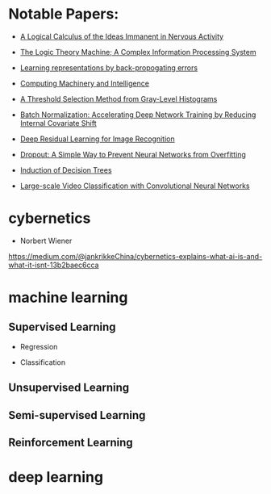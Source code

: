 # Notable Papers:

* [A Logical Calculus of the Ideas Immanent in Nervous Activity](http://www.cse.chalmers.se/~coquand/AUTOMATA/mcp.pdf)

* [The Logic Theory Machine; A Complex Information Processing System](http://shelf1.library.cmu.edu/IMLS/MindModels/logictheorymachine.pdf)

* [Learning representations by back-propogating errors](https://www.iro.umontreal.ca/~vincentp/ift3395/lectures/backprop_old.pdf)

* [Computing Machinery and Intelligence](https://www.csee.umbc.edu/courses/471/papers/turing.pdf)

* [A Threshold Selection Method from Gray-Level Histograms](https://ieeexplore.ieee.org/stamp/stamp.jsp?tp=&arnumber=4310076)

* [Batch Normalization: Accelerating Deep Network Training by Reducing Internal Covariate Shift](http://proceedings.mlr.press/v37/ioffe15.pdf)

* [Deep Residual Learning for Image Recognition](https://www.cv-foundation.org/openaccess/content_cvpr_2016/papers/He_Deep_Residual_Learning_CVPR_2016_paper.pdf)

* [Dropout: A Simple Way to Prevent Neural Networks from Overfitting](http://jmlr.org/papers/volume15/srivastava14a/srivastava14a.pdf)

* [Induction of Decision Trees](https://link.springer.com/content/pdf/10.1007%2FBF00116251.pdf)

* [Large-scale Video Classification with Convolutional Neural Networks](https://www.cv-foundation.org/openaccess/content_cvpr_2014/papers/Karpathy_Large-scale_Video_Classification_2014_CVPR_paper.pdf)


# cybernetics
* Norbert Wiener

https://medium.com/@jankrikkeChina/cybernetics-explains-what-ai-is-and-what-it-isnt-13b2baec6cca

# machine learning

  ## Supervised Learning
   * Regression
   
   * Classification
   
  ## Unsupervised Learning
  ## Semi-supervised Learning
  ## Reinforcement Learning
  
  

# deep learning
